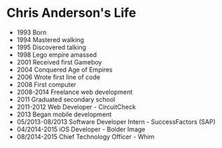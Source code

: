 Chris Anderson's Life
===============

- 1993 Born
- 1994 Mastered walking
- 1995 Discovered talking
- 1998 Lego empire amassed 
- 2001 Received first Gameboy
- 2004 Conquered Age of Empires
- 2006 Wrote first line of code
- 2008 First computer
- 2008-2014 Freelance web development
- 2011 Graduated secondary school
- 2011-2012 Web Developer - CircuitCheck
- 2013 Began mobile development
- 05/2013-08/2013 Software Developer Intern - SuccessFactors (SAP)
- 04/2014-2015 iOS Developer - Bolder Image
- 08/2014-2015 Chief Technology Officer - Whim